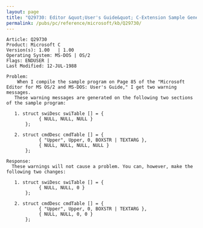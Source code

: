```yaml
---
layout: page
title: "Q29730: Editor &quot;User's Guide&quot; C-Extension Sample Generates Warnings"
permalink: /pubs/pc/reference/microsoft/kb/Q29730/
---
```


	Article: Q29730
	Product: Microsoft C
	Version(s): 1.00   | 1.00
	Operating System: MS-DOS | OS/2
	Flags: ENDUSER |
	Last Modified: 12-JUL-1988
	
	Problem:
	    When I compile the sample program on Page 85 of the "Microsoft
	Editor for MS OS/2 and MS-DOS: User's Guide," I get two warning
	messages.
	   These warning messages are generated on the following two sections
	of the sample program:
	
	   1. struct swiDesc swiTable [] = {
	            { NULL, NULL, NULL }
	       };
	
	   2. struct cmdDesc cmdTable [] = {
	            { "Upper", Upper, 0, BOXSTR | TEXTARG },
	            { NULL, NULL, NULL, NULL }
	       };
	
	Response:
	  These warnings will not cause a problem. You can, however, make the
	following two changes:
	
	   1. struct swiDesc swiTable [] = {
	            { NULL, NULL, 0 }
	       };
	
	   2. struct cmdDesc cmdTable [] = {
	            { "Upper", Upper, 0, BOXSTR | TEXTARG },
	            { NULL, NULL, 0, 0 }
	       };

